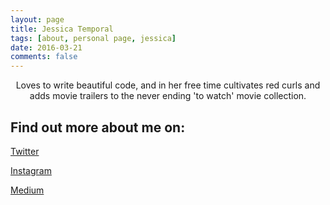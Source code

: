 ```yaml
---
layout: page
title: Jessica Temporal
tags: [about, personal page, jessica]
date: 2016-03-21
comments: false
---
```


<center>
   Loves to write beautiful code, and in her free time cultivates red curls and adds movie trailers to the never ending 'to watch' movie collection.
</center>

## Find out more about me on:
[Twitter](https://twitter.com/jesstemporal)

[Instagram](https://www.instagram.com/jesstemporal/)

[Medium](https://medium.com/@jessicatemporal/)


